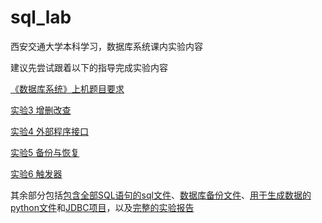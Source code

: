 # sql_lab

西安交通大学本科学习，数据库系统课内实验内容

建议先尝试跟着以下的指导完成实验内容

<a href="simple_guide/《数据库系统》上机题目要求-2025.pdf">《数据库系统》上机题目要求</a>

<a href="simple_guide/实验3 增删改查.md">实验3 增删改查</a>

<a href="simple_guide/实验4 外部程序接口.md">实验4 外部程序接口</a>

<a href="simple_guide/实验5 备份与恢复.md">实验5 备份与恢复</a>

<a href="simple_guide/实验6 触发器.md">实验6 触发器</a>

其余部分包括[包含全部SQL语句的sql文件](basic)、[数据库备份文件](dump)、[用于生成数据的python文件](pybug)和[JDBC项目](jdbc)，以及[完整的实验报告](final_report/数据库课内实验报告.md)